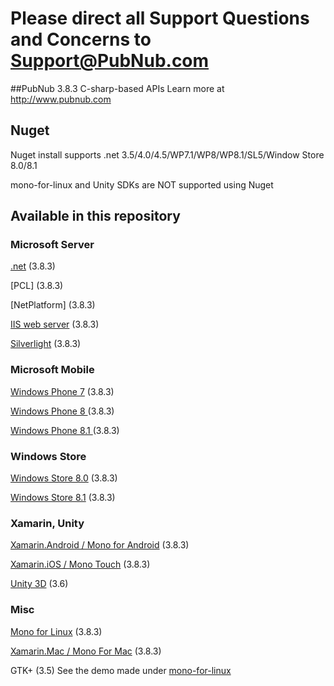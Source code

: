 # Please direct all Support Questions and Concerns to Support@PubNub.com

##PubNub 3.8.3 C-sharp-based APIs
Learn more at http://www.pubnub.com

## Nuget
Nuget install supports .net 3.5/4.0/4.5/WP7.1/WP8/WP8.1/SL5/Window Store 8.0/8.1

mono-for-linux and Unity SDKs are NOT supported using Nuget

## Available in this repository

### Microsoft Server

[.net](csharp.net) (3.8.3)

[PCL] (3.8.3)

[NetPlatform] (3.8.3)

[IIS web server](iis) (3.8.3)

[Silverlight](silverlight) (3.8.3)

### Microsoft Mobile
[Windows Phone 7](windows-phone-7) (3.8.3)

[Windows Phone 8 ](windows-phone-8) (3.8.3)

[Windows Phone 8.1 ](windows-phone-81) (3.8.3)


### Windows Store
[Windows Store 8.0](windows-store/windows8/PubnubWindowsStore) (3.8.3)

[Windows Store 8.1](windows-store/windows81/PubnubWindowsStore) (3.8.3)

### Xamarin, Unity
[Xamarin.Android / Mono for Android](mono-for-android) (3.8.3)

[Xamarin.iOS / Mono Touch](monotouch) (3.8.3)

[Unity 3D](https://github.com/pubnub/unity) (3.6)

### Misc
[Mono for Linux](mono-for-linux/PubNub-Messaging) (3.8.3)

[Xamarin.Mac / Mono For Mac](mono-for-mac) (3.8.3)

GTK+ (3.5)
See the demo made under [mono-for-linux](mono-for-linux/Demo/GTK%2B)


